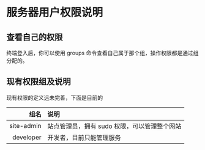 服务器用户权限说明
======

查看自己的权限
-----

终端登入后，你可以使用 groups 命令查看自己属于那个组，操作权限都是通过组分配的。


现有权限组及说明
----

现有权限的定义远未完善，下面是目前的

组名        | 说明
-----------:|:-------
site-admin  | 站点管理员，拥有 sudo 权限，可以管理整个网站
developer   | 开发者，目前只能管理服务
